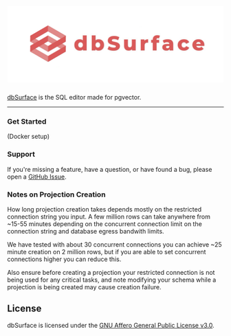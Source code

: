 <h1 align="center">
  <a href="https://dbsurface.com">
    <img 
      src="public/logo_and_name.png" 
      alt="dbSurface" 
      width="550"      
      style="height: auto;"
    />
  </a>
</h1>

[dbSurface](https://dbsurface.com) is the SQL editor made for pgvector.

---

### Get Started

(Docker setup)

### Support

If you're missing a feature, have a question, or have found a bug, please open a
[GitHub Issue](https://github.com/Z-Gort/dbSurface/issues/new).

### Notes on Projection Creation

How long projection creation takes depends mostly on the restricted connection string you input. A few million rows can take anywhere from ~15-55 minutes depending on the concurrent connection limit on the connection string and database egress bandwith limits. 

We have tested with about 30 concurrent connections you can achieve ~25 minute creation on 2 million rows, but if you are able to set concurrent connections higher you can reduce this. 

Also ensure before creating a projection your restricted connection is not being used for any critical tasks, and note modifying your schema while a projection is being created may cause creation failure.

## License

dbSurface is licensed under the [GNU Affero General Public License v3.0](LICENSE).


